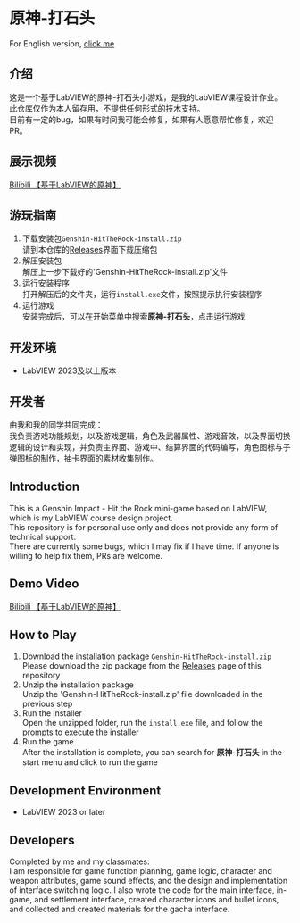 # 原神-打石头
For English version, [click me](#genshin-hittherock)

## 介绍  
这是一个基于LabVIEW的原神-打石头小游戏，是我的LabVIEW课程设计作业。  
此仓库仅作为本人留存用，不提供任何形式的技木支持。  
目前有一定的bug，如果有时间我可能会修复，如果有人愿意帮忙修复，欢迎PR。

## 展示视频  
[Bilibili 【基于LabVIEW的原神】](https://www.bilibili.com/video/BV1Xw4m1Y7cE/?share_source=copy_web&vd_source=a459d3ea923d50c5516e385c0ede0eba)

## 游玩指南  
1. 下载安装包`Genshin-HitTheRock-install.zip`  
请到本仓库的[Releases](https://github.com/wang-ruifan/Genshin-HitTheRock/releases)界面下载压缩包
2. 解压安装包  
解压上一步下载好的'Genshin-HitTheRock-install.zip'文件
3. 运行安装程序  
打开解压后的文件夹，运行`install.exe`文件，按照提示执行安装程序
4. 运行游戏  
安装完成后，可以在开始菜单中搜索**原神-打石头**，点击运行游戏

## 开发环境
- LabVIEW 2023及以上版本

## 开发者
由我和我的同学共同完成：  
我负责游戏功能规划，以及游戏逻辑，角色及武器属性、游戏音效，以及界面切换逻辑的设计和实现，并负责主界面、游戏中、结算界面的代码编写，角色图标与子弹图标的制作，抽卡界面的素材收集制作。

## Introduction
This is a Genshin Impact - Hit the Rock mini-game based on LabVIEW, which is my LabVIEW course design project.  
This repository is for personal use only and does not provide any form of technical support.  
There are currently some bugs, which I may fix if I have time. If anyone is willing to help fix them, PRs are welcome.

## Demo Video
[Bilibili 【基于LabVIEW的原神】](https://www.bilibili.com/video/BV1Xw4m1Y7cE/?share_source=copy_web&vd_source=a459d3ea923d50c5516e385c0ede0eba)

## How to Play
1. Download the installation package `Genshin-HitTheRock-install.zip`  
Please download the zip package from the [Releases](https://github.com/wang-ruifan/Genshin-HitTheRock/releases) page of this repository
2. Unzip the installation package  
Unzip the 'Genshin-HitTheRock-install.zip' file downloaded in the previous step
3. Run the installer  
Open the unzipped folder, run the `install.exe` file, and follow the prompts to execute the installer
4. Run the game  
After the installation is complete, you can search for **原神-打石头** in the start menu and click to run the game

## Development Environment
- LabVIEW 2023 or later

## Developers
Completed by me and my classmates:  
I am responsible for game function planning, game logic, character and weapon attributes, game sound effects, and the design and implementation of interface switching logic. I also wrote the code for the main interface, in-game, and settlement interface, created character icons and bullet icons, and collected and created materials for the gacha interface.
